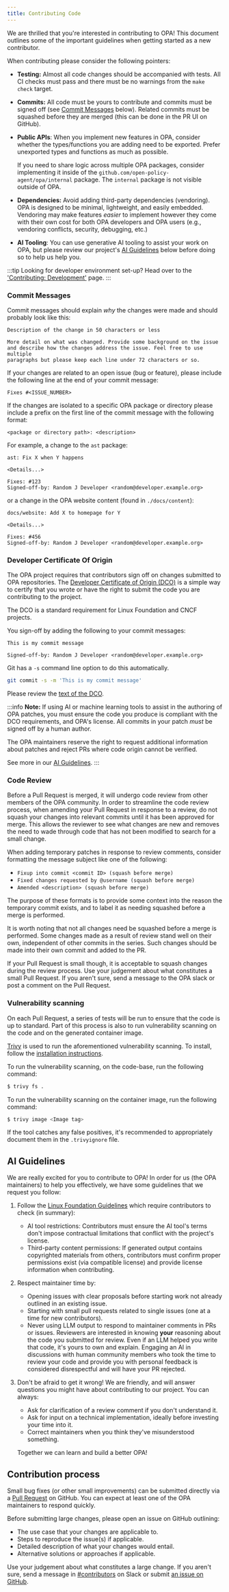 ```yaml
---
title: Contributing Code
---
```


We are thrilled that you're interested in contributing to OPA! This document
outlines some of the important guidelines when getting started as a new
contributor.

When contributing please consider the following pointers:

- **Testing:** Almost all code changes should be accompanied with tests. All CI
  checks must pass and there must be no warnings from the `make check` target.
- **Commits:** All code must be yours to contribute and commits must be signed off (see
  [Commit Messages](#commit-messages) below).
  Related commits must be squashed before they are merged (this can be done in
  the PR UI on GitHub).
- **Public APIs**: When you implement new features in OPA, consider whether the
  types/functions you are adding need to be exported. Prefer
  unexported types and functions as much as possible.

  If you need to share logic across multiple OPA packages, consider
  implementing it inside of the
  `github.com/open-policy-agent/opa/internal` package. The `internal`
  package is not visible outside of OPA.
- **Dependencies:**
  Avoid adding third-party dependencies (vendoring). OPA is designed to be minimal,
  lightweight, and easily embedded. Vendoring may make features _easier_ to
  implement however they come with their own cost for both OPA developers and
  OPA users (e.g., vendoring conflicts, security, debugging, etc.)
- **AI Tooling**: You can use generative AI tooling to assist your work on OPA,
  but please review our project's [AI Guidelines](#ai-guidelines) below before doing so to
  help us help you.

:::tip
Looking for developer environment set-up? Head over to the
['Contributing: Development'](./contrib-development/) page.
:::

### Commit Messages

Commit messages should explain _why_ the changes were made and should probably
look like this:

```
Description of the change in 50 characters or less

More detail on what was changed. Provide some background on the issue
and describe how the changes address the issue. Feel free to use multiple
paragraphs but please keep each line under 72 characters or so.
```

If your changes are related to an open issue (bug or feature), please include
the following line at the end of your commit message:

```
Fixes #<ISSUE_NUMBER>
```

If the changes are isolated to a specific OPA package or directory please
include a prefix on the first line of the commit message with the following
format:

```
<package or directory path>: <description>
```

For example, a change to the `ast` package:

```
ast: Fix X when Y happens

<Details...>

Fixes: #123
Signed-off-by: Random J Developer <random@developer.example.org>
```

or a change in the OPA website content (found in `./docs/content`):

```
docs/website: Add X to homepage for Y

<Details...>

Fixes: #456
Signed-off-by: Random J Developer <random@developer.example.org>
```

### Developer Certificate Of Origin

The OPA project requires that contributors sign off on changes submitted to OPA
repositories.
The [Developer Certificate of Origin (DCO)](https://developercertificate.org/)
is a simple way to certify that you wrote or have the right to submit the code
you are contributing to the project.

The DCO is a standard requirement for Linux Foundation and CNCF projects.

You sign-off by adding the following to your commit messages:

```
This is my commit message

Signed-off-by: Random J Developer <random@developer.example.org>
```

Git has a `-s` command line option to do this automatically.

```sh
git commit -s -m 'This is my commit message'
```

Please review the [text of the DCO](https://developercertificate.org).

:::info
**Note:** If using AI or machine learning tools to assist in the authoring
of OPA patches, you must ensure the code you produce is compliant with the
DCO requirements, and OPA's license. All commits in your patch _must_ be signed
off by a human author.

The OPA maintainers reserve the right to request additional information about
patches and reject PRs where code origin cannot be verified.

See more in our [AI Guidelines](#ai-guidelines).
:::

### Code Review

Before a Pull Request is merged, it will undergo code review from other members
of the OPA community. In order to streamline the code review process, when
amending your Pull Request in response to a review, do not squash your changes
into relevant commits until it has been approved for merge. This allows the
reviewer to see what changes are new and removes the need to wade through code
that has not been modified to search for a small change.

When adding temporary patches in response to review comments, consider
formatting the message subject like one of the following:

- `Fixup into commit <commit ID> (squash before merge)`
- `Fixed changes requested by @username (squash before merge)`
- `Amended <description> (squash before merge)`

The purpose of these formats is to provide some context into the reason the
temporary commit exists, and to label it as needing squashed before a merge
is performed.

It is worth noting that not all changes need be squashed before a merge is
performed. Some changes made as a result of review stand well on their own,
independent of other commits in the series. Such changes should be made into
their own commit and added to the PR.

If your Pull Request is small though, it is acceptable to squash changes during
the review process. Use your judgement about what constitutes a small Pull
Request. If you aren't sure, send a message to the OPA slack or post a comment
on the Pull Request.

### Vulnerability scanning

On each Pull Request, a series of tests will be run to ensure that the code
is up to standard. Part of this process is also to run vulnerability scanning
on the code and on the generated container image.

[Trivy](https://aquasecurity.github.io/trivy/) is used to run the aforementioned
vulnerability scanning. To install, follow the [installation instructions](https://aquasecurity.github.io/trivy/v0.29.2/getting-started/installation/).

To run the vulnerability scanning, on the code-base, run the following command:

```bash
$ trivy fs .
```

To run the vulnerability scanning on the container image, run the following command:

```bash
$ trivy image <Image tag>
```

If the tool catches any false positives, it's recommended to appropriately document them
in the `.trivyignore` file.

## AI Guidelines

We are really excited for you to contribute to OPA! In order for us (the OPA
maintainers) to help you effectively, we have some guidelines that we request
you follow:

1. Follow the
   [Linux Foundation Guidelines](https://www.linuxfoundation.org/legal/generative-ai)
   which require contributors to check (in summary):

   - AI tool restrictions: Contributors must ensure the AI tool's terms
     don't impose contractual limitations that conflict with the project's
     license.
   - Third-party content permissions: If generated output contains copyrighted
     materials from others, contributors must confirm proper permissions exist
     (via compatible license) and provide license information when contributing.

2. Respect maintainer time by:

   - Opening issues with clear proposals before starting work not already
     outlined in an existing issue.
   - Starting with small pull requests related to single issues (one at a time for new contributors).
   - Never using LLM output to respond to maintainer comments in PRs or issues.
     Reviewers are interested in knowing **your** reasoning about the code you
     submitted for review. Even if an LLM helped you write that code, it's yours
     to own and explain. Engaging an AI in discussions with human community
     members who took the time to review your code and provide you with personal
     feedback is considered disrespectful and will have your PR rejected.

3. Don't be afraid to get it wrong! We are friendly, and will answer questions
   you might have about contributing to our project. You can always:

   - Ask for clarification of a review comment if you don't understand it.
   - Ask for input on a technical implementation, ideally before investing your
     time into it.
   - Correct maintainers when you think they've misunderstood something.

   Together we can learn and build a better OPA!

## Contribution process

Small bug fixes (or other small improvements) can be submitted directly via a
[Pull Request](https://github.com/open-policy-agent/opa/pulls) on GitHub.
You can expect at least one of the OPA maintainers to respond quickly.

Before submitting large changes, please open an issue on GitHub outlining:

- The use case that your changes are applicable to.
- Steps to reproduce the issue(s) if applicable.
- Detailed description of what your changes would entail.
- Alternative solutions or approaches if applicable.

Use your judgement about what constitutes a large change. If you aren't sure,
send a message in
[#contributors](https://openpolicyagent.slack.com/archives/C02L1TLPN59) on Slack
or submit [an issue on GitHub](https://github.com/open-policy-agent/opa/issues).
